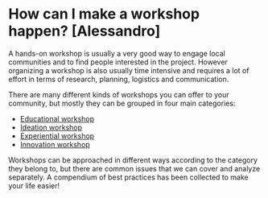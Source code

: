 # How can I make a workshop happen? [Alessandro]

A hands-on workshop is usually a very good way to engage local communities and to find people interested in the project.
However organizing a workshop is also usually time intensive and requires a lot of effort in terms of research, planning, logistics and communication.

There are many different kinds of workshops you can offer to your community, but mostly they can be grouped in four main categories:
- [Educational workshop](workshop_categories.md#educational-workshop)
- [Ideation workshop](workshop_categories.md#Ideation-workshop)
- [Experiential workshop](workshop_categories.md#Experiential-workshop)
- [Innovation workshop](workshop_categories.md#Innovation-workshop)

Workshops can be approached in different ways according to the category they belong to, but there are common issues that we can cover and analyze separately. A compendium of best practices has been collected to make your life easier!
